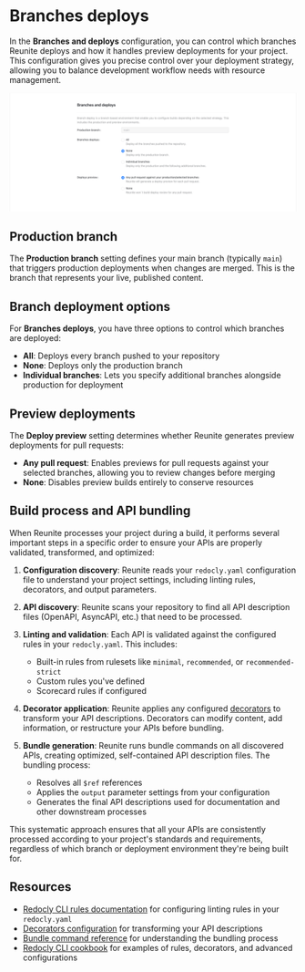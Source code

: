 # Branches deploys

In the **Branches and deploys** configuration, you can control which branches Reunite deploys and how it handles preview deployments for your project. This configuration gives you precise control over your deployment strategy, allowing you to balance development workflow needs with resource management.

![Branches deploys](../images/reunite-branches-deploys.png)


## Production branch

The **Production branch** setting defines your main branch (typically `main`) that triggers production deployments when changes are merged. This is the branch that represents your live, published content.

## Branch deployment options

For **Branches deploys**, you have three options to control which branches are deployed:

- **All**: Deploys every branch pushed to your repository
- **None**: Deploys only the production branch
- **Individual branches**: Lets you specify additional branches alongside production for deployment

## Preview deployments

The **Deploy preview** setting determines whether Reunite generates preview deployments for pull requests:

- **Any pull request**: Enables previews for pull requests against your selected branches, allowing you to review changes before merging
- **None**: Disables preview builds entirely to conserve resources

## Build process and API bundling

When Reunite processes your project during a build, it performs several important steps in a specific order to ensure your APIs are properly validated, transformed, and optimized:

1. **Configuration discovery**: Reunite reads your `redocly.yaml` configuration file to understand your project settings, including linting rules, decorators, and output parameters.

2. **API discovery**: Reunite scans your repository to find all API description files (OpenAPI, AsyncAPI, etc.) that need to be processed.

3. **Linting and validation**: Each API is validated against the configured rules in your `redocly.yaml`. This includes:
   - Built-in rules from rulesets like `minimal`, `recommended`, or `recommended-strict`
   - Custom rules you've defined
   - Scorecard rules if configured

4. **Decorator application**: Reunite applies any configured [decorators](https://redocly.com/docs/cli/decorators) to transform your API descriptions. Decorators can modify content, add information, or restructure your APIs before bundling.

5. **Bundle generation**: Reunite runs bundle commands on all discovered APIs, creating optimized, self-contained API description files. The bundling process:
   - Resolves all `$ref` references
   - Applies the `output` parameter settings from your configuration
   - Generates the final API descriptions used for documentation and other downstream processes

This systematic approach ensures that all your APIs are consistently processed according to your project's standards and requirements, regardless of which branch or deployment environment they're being built for.

## Resources

- [Redocly CLI rules documentation](https://redocly.com/docs/cli/rules) for configuring linting rules in your `redocly.yaml`
- [Decorators configuration](https://redocly.com/docs/cli/decorators) for transforming your API descriptions
- [Bundle command reference](https://redocly.com/docs/cli/commands/bundle) for understanding the bundling process
- [Redocly CLI cookbook](https://github.com/Redocly/redocly-cli-cookbook) for examples of rules, decorators, and advanced configurations
